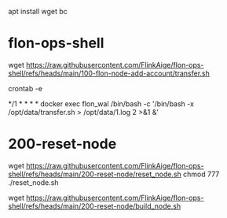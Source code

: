 
apt install wget bc

# flon-ops-shell

wget https://raw.githubusercontent.com/FlinkAige/flon-ops-shell/refs/heads/main/100-flon-node-add-account/transfer.sh

crontab -e

*/1 * * * *  docker exec flon_wal /bin/bash -c '/bin/bash -x /opt/data/transfer.sh > /opt/data/1.log 2 >&1 &'

# 200-reset-node

wget https://raw.githubusercontent.com/FlinkAige/flon-ops-shell/refs/heads/main/200-reset-node/reset_node.sh
chmod 777 ./reset_node.sh




wget https://raw.githubusercontent.com/FlinkAige/flon-ops-shell/refs/heads/main/200-reset-node/build_node.sh